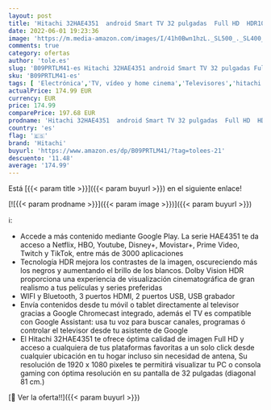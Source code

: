 ```yaml
---
layout: post
title: 'Hitachi 32HAE4351  android Smart TV 32 pulgadas  Full HD  HDR10  Bluetooth  Google Play  Chromecast integrado  compatible con Google Assistant TDT y satélite'
date: 2022-06-01 19:23:36
image: 'https://m.media-amazon.com/images/I/41h0Bwn1hzL._SL500_._SL400_.jpg'
comments: true
category: ofertas
author: 'tole.es'
slug: 'B09PRTLM41-es Hitachi 32HAE4351 android Smart TV 32 pulgadas Full HD...'
sku: 'B09PRTLM41-es'
tags: [ 'Electrónica','TV, vídeo y home cinema','Televisores','hitachi','smart','tv','🇪🇸', ]
actualPrice: 174.99 EUR
currency: EUR
price: 174.99
comparePrice: 197.68 EUR
prodname: 'Hitachi 32HAE4351  android Smart TV 32 pulgadas  Full HD  HDR10  Bluetooth  Google Play  Chromecast integrado  compatible con Google Assistant TDT y satélite'
country: 'es'
flag: '🇪🇸'
brand: 'Hitachi'
buyurl: 'https://www.amazon.es/dp/B09PRTLM41/?tag=tolees-21'
descuento: '11.48'
average: '174.99'
---
```


Está [{{< param title >}}]({{< param buyurl >}}) en el siguiente enlace!

[![{{< param prodname >}}]({{< param image >}})]({{< param buyurl >}})

ℹ️:

- Accede a más contenido mediante Google Play. La serie HAE4351 te da acceso a Netflix, HBO, Youtube, Disney+, Movistar+, Prime Video, Twitch y TikTok, entre más de 3000 aplicaciones
- Tecnología HDR mejora los contrastes de la imagen, oscureciendo más los negros y aumentando el brillo de los blancos. Dolby Vision HDR proporciona una experiencia de visualización cinematográfica de gran realismo a tus películas y series preferidas
- WIFI y Bluetooth, 3 puertos HDMI, 2 puertos USB, USB grabador
- Envía contenidos desde tu móvil o tablet directamente al televisor gracias a Google Chromecast integrado, además el TV es compatible con Google Assistant: usa tu voz para buscar canales, programas ó controlar el televisor desde tu asistente de Google
- El Hitachi 32HAE4351 te ofrece óptima calidad de imagen Full HD y acceso a cualquiera de tus plataformas favoritas a un solo click desde cualquier ubicación en tu hogar incluso sin necesidad de antena, Su resolución de 1920 x 1080 pixeles te permitirá visualizar tu PC o consola gaming con óptima resolución en su pantalla de 32 pulgadas (diagonal 81 cm.)

[🛒 Ver la oferta!!]({{< param buyurl >}})
